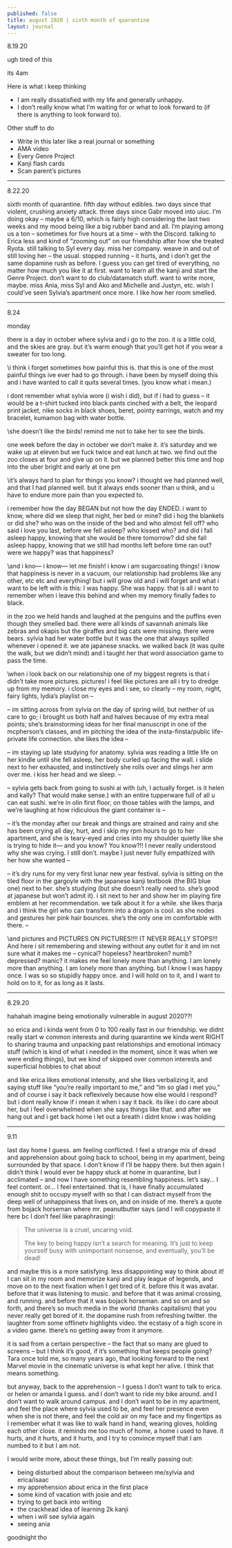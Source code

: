 ```yaml
---
published: false
title: august 2020 | sixth month of quarantine
layout: journal
---
```


8.19.20

ugh tired of this

its 4am

Here is what i keep thinking

- I am really dissatisfied with my life and generally unhappy.
- I don’t really know what I’m waiting for or what to look forward to (if there is anything to look forward to).

Other stuff to do

- Write in this later like a real journal or something
- AMA video
- Every Genre Project
- Kanji flash cards
- Scan parent’s pictures

---

8.22.20

sixth month of quarantine. fifth day without edibles. two days since that violent, crushing anxiety attack. three days since Gabr moved into uiuc. I’m doing okay – maybe a 6/10, which is fairly high considering the last two weeks and my mood being like a big rubber band and all. I’m playing among us a ton – sometimes for five hours at a time – with the Discord. talking to Erica less and kind of “zooming out” on our friendship after how she treated Ryota. still talking to Syl every day. miss her company. weave in and out of still loving her – the usual. stopped running – it hurts, and i don’t get the same dopamine rush as before. I guess you can get tired of everything, no matter how much you like it at first. want to learn all the kanji and start the Genre Project. don’t want to do club/datamatch stuff. want to write more, maybe. miss Ania, miss Syl and Ako and Michelle and Justyn, etc. wish I could’ve seen Sylvia’s apartment once more. I like how her room smelled.

---













8.24

monday



there is a day in october where sylvia and i go to the zoo. it is a little cold, and the skies are gray. but it’s warm enough that you’ll get hot if you wear a sweater for too long.

\i think i forget sometimes how painful this is. that this is one of the most painful things ive ever had to go through. i have been by myself doing this and i have wanted to call it quits several times. (you know what i mean.)

i dont remember what sylvia wore (i wish i did), but if i had to guess – it would be a t-shirt tucked into black pants cinched with a belt, the leopard print jacket, nike socks in black shoes, beret, pointy earrings, watch and my bracelet, kumamon bag with water bottle.

\she doesn’t like the birds! remind me not to take her to see the birds.

one week before the day in october we don’t make it. it’s saturday and we wake up at eleven but we fuck twice and eat lunch at two. we find out the zoo closes at four and give up on it. but we planned better this time and hop into the uber bright and early at one pm

\it’s always hard to plan for things you know? i thought we had planned well, and that I had planned well. but it always ends sooner than u think, and u have to endure more pain than you expected to.

i remember how the day BEGAN but not how the day ENDED. i want to know, where did we sleep that night, her bed or mine? did i hog the blankets or did she? who was on the inside of the bed and who almost fell off? who said i love you last, before we fell asleep? who kissed who? and did i fall asleep happy, knowing that she would be there tomorrow? did she fall asleep happy, knowing that we still had months left before time ran out? were we happy? was that happiness? 

\and i kno— i know— let me finish! i know i am sugarcoating things! i know that happiness is never in a vacuum, our relationship had problems like any other, etc etc and everything! but i will grow old and i will forget and what i want to be left with is this: I was happy. She was happy. that is all i want to remember when i leave this behind and when my memory finally fades to black.

in the zoo we held hands and laughed at the penguins and the puffins even though they smelled bad. there were all kinds of savannah animals like zebras and okapis but the giraffes and big cats were missing. there were bears. sylvia had her water bottle but it was the one that always spilled whenever i opened it. we ate japanese snacks. we walked back (it was quite the walk, but we didn’t mind) and i taught her that word association game to pass the time.

\when i look back on our relationship one of my biggest regrets is that i didn’t take more pictures. pictures! i feel like pictures are all i try to dredge up from my memory. i close my eyes and i see, so clearly – my room, night, fairy lights, lydia’s playlist on – 

– im sitting across from sylvia on the day of spring wild, but neither of us care to go; i brought us both half and halves because of my extra meal points; she’s brainstorming ideas for her final manuscript in one of the mcpherson’s classes, and im pitching the idea of the insta-finsta/public life-private life connection. she likes the idea –

– im staying up late studying for anatomy. sylvia was reading a little life on her kindle until she fell asleep, her body curled up facing the wall. i slide next to her exhausted, and instinctively she rolls over and slings her arm over me. i kiss her head and we sleep. –

– sylvia gets back from going to sushi ai with (uh, I actually forget. is it helen and kally? That would make sense.) with an entire tupperware full of all u can eat sushi. we’re in olin first floor, on those tables with the lamps, and we’re laughing at how ridiculous the giant container is –

– it’s the monday after our break and things are strained and rainy and she has been crying all day, hurt, and i skip my rpm hours to go to her apartment, and she is teary-eyed and cries into my shoulder quietly like she is trying to hide it— and you know? You know?!! I never really understood why she was crying. I still don’t. maybe I just never fully empathized with her how she wanted –

– it’s dry runs for my very first lunar new year festival. sylvia is sitting on the tiled floor in the gargoyle with the japanese kanji textbook (the BIG blue one) next to her. she’s studying (but she doesn’t really need to. she’s good at japanese but won’t admit it). i sit next to her and show her im playing fire emblem at her recommendation. we talk about it for a while. she likes tharja and i think the girl who can transform into a dragon is cool. as she nodes and gestures her pink hair bounces. she’s the only one im comfortable with there. –

\and pictures and PICTURES ON PICTURES!!!! IT NEVER REALLY STOPS!!! And here i sit remembering and stewing without any outlet for it and im not sure what it makes me – cynical? hopeless? heartbroken? numb? depressed? manic? it makes me feel lonely more than anything. I am lonely more than anything. I am lonely more than anything. but I know I was happy once. I was so so stupidly happy once. and I will hold on to it, and I want to hold on to it, for as long as it lasts.





---





8.29.20



hahahah imagine being emotionally vulnerable in august 2020??!





so erica and i kinda went from 0 to 100 really fast in our friendship. we didnt really start w common interests and during quarantine we kinda went RIGHT to sharing trauma and unpacking past relationships and emotional intimacy stuff (which is kind of what i needed in the moment, since it was when we were ending things), but we kind of skipped over common interests and superficial hobbies to chat about

and like erica likes emotional intensity, and she likes verbalizing it, and saying stuff like “you’re really important to me,” and “im so glad i met you,” and of course i say it back reflexively because how else would i respond? but i dont really know if i mean it when i say it back. its like i do care about her, but i feel overwhelmed when she says things like that. and after we hang out and i get back home i let out a breath i didnt know i was holding



---









9.11

last day home I guess. am feeling conflicted. I feel a strange mix of dread and apprehension about going back to school, being in my apartment, being surrounded by that space. I don’t know if I’ll be happy there. but then again I didn’t think I would ever be happy stuck at home in quarantine, but I acclimated – and now I have something resembling happiness. let’s say… I feel content. or… I feel entertained. that is, I have finally accumulated enough shit to occupy myself with so that I can distract myself from the deep well of unhappiness that lives on, and on inside of me. there’s a quote from bojack horseman where mr. peanutbutter says (and I will copypaste it here bc I don’t feel like paraphrasing):

> The universe is a cruel, uncaring void.
>
> The key to being happy isn’t a search for meaning. It’s just to keep yourself busy with unimportant nonsense, and eventually, you’ll be dead!

and maybe this is a more satisfying. less disappointing way to think about it! I can sit in my room and memorize kanji and play league of legends, and move on to the next fixation when I get tired of it. before this it was avatar. before that it was listening to music. and before that it was animal crossing, and running. and before that it was bojack horseman. and so on and so forth, and there’s so much media in the world (thanks capitalism) that you never really get bored of it. the dopamine rush from refreshing twitter. the laughter from some offlinetv highlights video. the ecstasy of a high score in a video game. there’s no getting away from it anymore. 

it is sad from a certain perspective – the fact that so many are glued to screens – but I think it’s good, if it’s something that keeps people going? Tara once told me, so many years ago, that looking forward to the next Marvel movie in the cinematic universe is what kept her alive. I think that means something.

but anyway, back to the apprehension – I guess I don’t want to talk to erica. or helen or amanda I guess. and I don’t want to ride my bike around. and I don’t want to walk around campus. and I don’t want to be in my apartment, and feel the place where sylvia used to be, and feel her presence even when she is not there, and feel the cold air on my face and my fingertips as I remember what it was like to walk hand in hand, wearing gloves, holding each other close. it reminds me too much of home, a home i used to have. it hurts, and it hurts, and it hurts, and I try to convince myself that I am numbed to it but I am not. 

I would write more, about these things, but I’m really passing out:

- being disturbed about the comparison between me/sylvia and erica/isaac
- my apprehension about erica in the first place
- some kind of vacation with josie and etc
- trying to get back into writing
- the crackhead idea of learning 2k kanji
- when i will see sylvia again
- seeing ania

goodnight tho































